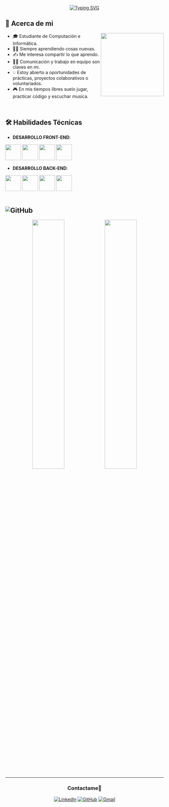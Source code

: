 <p align="center">
<a href="https://git.io/typing-svg"><img src="https://readme-typing-svg.demolab.com?font=Fira+Code&pause=1000&color=F78627&width=435&lines=Hola+%F0%9F%96%90%2C+Soy+Adrian+Rodriguez!" alt="Typing SVG" /></a>
</p>

## 👤 **Acerca de mi**

<picture>
  <img align="right" src="https://media.giphy.com/media/ptqAPgghLtHOa0SLJS/giphy.gif" width="200px" height="200px" />
</picture>

- 🎓 Estudiante de Computación e Informática.
- 🐱‍🏍 Siempre aprendiendo cosas nuevas.
- ✍ Me interesa compartir lo que aprendo.
- 👯‍♂️ Comunicación y trabajo en equipo son claves en mi.
- 💡 Estoy abierto a oportunidades de prácticas, proyectos colaborativos o voluntariados.
- 🎮 En mis tiempos libres suelo jugar, practicar código y escuchar musica.

<br />

## 🛠️ **Habilidades Técnicas**

- **DESARROLLO FRONT-END**:

<p align="left"> 

  <!--HTML5-->
  <img src="https://cdn.jsdelivr.net/gh/devicons/devicon/icons/html5/html5-original.svg" width="50" height="50" />

  <!--CSS-->
  <img src="https://cdn.jsdelivr.net/gh/devicons/devicon/icons/css3/css3-original.svg" width="50" height="50" />

  <!--JavaScript-->
  <img src="https://cdn.jsdelivr.net/gh/devicons/devicon/icons/javascript/javascript-original.svg" width="50" height="50" />

  <!-- Bootstrap -->
  <img src="https://cdn.jsdelivr.net/gh/devicons/devicon/icons/bootstrap/bootstrap-original.svg" width="50" height="50"/>

</p>

- **DESARROLLO BACK-END**:

<p align="left"> 

  <!-- Java -->
  <img src="https://cdn.jsdelivr.net/gh/devicons/devicon/icons/java/java-original.svg" width="50" height="50" />

  <!-- C# -->
  <img src="https://cdn.jsdelivr.net/gh/devicons/devicon/icons/csharp/csharp-original.svg" width="50" height="50" />

  <!-- .NET -->
  <img src="https://cdn.jsdelivr.net/gh/devicons/devicon/icons/dot-net/dot-net-original.svg" width="50" height="50" />

  <!-- MySQL -->
  <img src="https://cdn.jsdelivr.net/gh/devicons/devicon/icons/mysql/mysql-original.svg" width="50" height="50" />

<br />
<br />
</p>

## ![GitHub](https://img.shields.io/badge/GitHub-007ACC?style=for-the-badge&logo=github&logoColor=white)

<div align="center">

<!--STATS-->
<img src="https://github-readme-stats.vercel.app/api?username=Adrianerp&show_icons=true&theme=tokyonight&hide_border=true&count_private=true" width="45%"/>

<!--LENGUAJES-->
<img src="https://github-readme-stats.vercel.app/api/top-langs/?username=Adrianerp&layout=compact&langs_count=6&theme=tokyonight&hide_border=true" width="45%"/>

<br />
</div>


-----

<h3 align="center" >Contactame🤝</h3>

<div align="center">

[![LinkedIn](https://img.shields.io/badge/LinkedIn-0077B5?style=for-the-badge&logo=linkedin&logoColor=white)](https://www.linkedin.com/in/adrianerp)
[![GitHub](https://img.shields.io/badge/GitHub-181717?style=for-the-badge&logo=github&logoColor=white)](https://github.com/Adrianerp)
[![Gmail](https://img.shields.io/badge/Gmail-D14836?style=for-the-badge&logo=gmail&logoColor=white)](mailto:perezadrianeduardorodriguez1@gmail.com)

</div>



